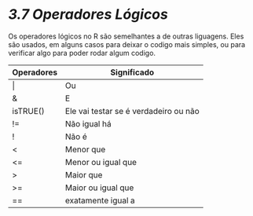 <h1><b><i>3.7 Operadores Lógicos</i></b></h1>

<p>Os operadores lógicos no R são semelhantes a de outras liguagens. Eles são usados, em alguns casos para deixar o codigo mais simples, ou para verificar algo para poder rodar algum codigo.</p>

<table align="Center">
    <thead>
        <th>Operadores</th>
        <th>Significado</th>
    </thead>
    <tbody>
        <tr>
            <td>|</td>
            <td>Ou</td>
        </tr>
        <tr>
            <td>&</td>
            <td>E</td>
        </tr>
        <tr>
            <td>isTRUE()</td>
            <td>Ele vai testar se é verdadeiro ou não</td>
        </tr>
        <tr>
            <td>!=</td>
            <td>Não igual há</td>
        </tr>
        <tr>
            <td>!</td>
            <td>Não é</td>
        </tr>
        <tr>
            <td><</td>
            <td>Menor que</td>
        </tr>
        <tr>
            <td><=</td>
            <td>Menor ou igual que</td>
        </tr>
        <tr>
            <td>></td>
            <td>Maior que</td>
        </tr>
        <tr>
            <td>>=</td>
            <td>Maior ou igual que</td>
        </tr>
        <tr>
            <td>==</td>
            <td>exatamente igual a</td>
        </tr>
    </tbody>
</table>